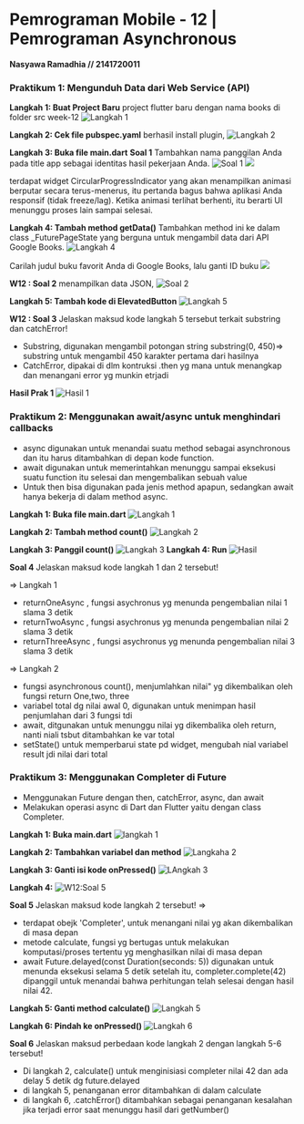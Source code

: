 # **Pemrograman Mobile - 12 | Pemrograman Asynchronous**

**Nasyawa Ramadhia // 2141720011**

### Praktikum 1: Mengunduh Data dari Web Service (API)

**Langkah 1: Buat Project Baru**
 project flutter baru dengan nama books di folder src week-12
![Langkah 1](docs/1_Langkah1.jpg)
 
**Langkah 2: Cek file pubspec.yaml**
  berhasil install plugin, 
![Langkah 2](docs/1_Langkah2.jpg)

**Langkah 3: Buka file main.dart**
  **Soal 1**
    Tambahkan nama panggilan Anda pada title app sebagai identitas hasil pekerjaan Anda.
![Soal 1](docs/1_Langkah3a.jpg)
![](docs/1_Langkah3b.jpg)

terdapat widget CircularProgressIndicator yang akan menampilkan animasi berputar secara terus-menerus, itu pertanda bagus bahwa aplikasi Anda responsif (tidak freeze/lag). Ketika animasi terlihat berhenti, itu berarti UI menunggu proses lain sampai selesai.

**Langkah 4: Tambah method getData()**
Tambahkan method ini ke dalam class _FuturePageState yang berguna untuk mengambil data dari API Google Books.
![Langkah 4](docs/1_Langkah4.jpg)

Carilah judul buku favorit Anda di Google Books, lalu ganti ID buku
![](docs/1_Langkah4a.jpg)

**W12 : Soal 2**
menampilkan data JSON,
![Soal 2](docs/1_Langkah4b.jpg)

**Langkah 5: Tambah kode di ElevatedButton**
![Langkah 5](docs/1_Langkah5.jpg)

**W12 : Soal 3**
Jelaskan maksud kode langkah 5 tersebut terkait substring dan catchError!
- Substring, digunakan mengambil potongan string
substring(0, 450)=> substring untuk mengambil 450 karakter pertama dari hasilnya
- CatchError, dipakai di dlm kontruksi .then yg mana untuk menangkap dan menangani error yg munkin etrjadi

**Hasil Prak 1**
![Hasil 1](docs/1_Hasil.gif)

### Praktikum 2: Menggunakan await/async untuk menghindari callbacks

- async digunakan untuk menandai suatu method sebagai asynchronous dan itu harus ditambahkan di depan kode function.
- await digunakan untuk memerintahkan menunggu sampai eksekusi suatu function itu selesai dan mengembalikan sebuah value
- Untuk then bisa digunakan pada jenis method apapun, sedangkan await hanya bekerja di dalam method async.

**Langkah 1: Buka file main.dart**
![Langkah 1](docs/2_Langkah1.jpg)

**Langkah 2: Tambah method count()**
![Langkah 2](docs/2_Langkah2.jpg)

**Langkah 3: Panggil count()**
![Langkah 3](docs/2_Langkah3.jpg)
**Langkah 4: Run**
![Hasil](docs/Prak2.gif)

**Soal 4**
Jelaskan maksud kode langkah 1 dan 2 tersebut!

=> Langkah 1
- returnOneAsync , fungsi asychronus yg menunda pengembalian nilai 1 slama 3 detik
- returnTwoAsync , fungsi asychronus yg menunda pengembalian nilai 2 slama 3 detik
- returnThreeAsync , fungsi asychronus yg menunda pengembalian nilai 3 slama 3 detik

=> Langkah 2
- fungsi asynchronous count(), menjumlahkan nilai" yg dikembalikan oleh fungsi return One,two, three
- variabel total dg nilai awal 0, digunakan untuk menimpan hasil penjumlahan dari 3 fungsi tdi
- await, ditgunakan untuk menunggu nilai yg dikembalika oleh return, nanti niali tsbut ditambahkan ke var total
- setState() untuk memperbarui state pd widget, mengubah nial variabel result jdi nilai dari total

### Praktikum 3: Menggunakan Completer di Future

- Menggunakan Future dengan then, catchError, async, dan await
- Melakukan operasi async di Dart dan Flutter yaitu dengan class Completer.

**Langkah 1: Buka main.dart**
![langkah 1](docs/3_Langkah1.jpg)

**Langkah 2: Tambahkan variabel dan method**
![Langkaha 2](docs/3_Langkah2.jpg)

**Langkah 3: Ganti isi kode onPressed()**
![LAngkah 3](docs/3_Langkah3.jpg)

**Langkah 4:**
![W12:Soal 5](docs/3_Langkah4Run.gif)

**Soal 5**
Jelaskan maksud kode langkah 2 tersebut!
=>
- terdapat obejk 'Completer', untuk menangani nilai yg akan dikembalikan di masa depan
- metode calculate, fungsi yg bertugas untuk melakukan komputasi/proses tertentu yg menghasilkan nilai di masa depan
- await Future.delayed(const Duration(seconds: 5)) digunakan untuk menunda eksekusi selama 5 detik setelah itu, completer.complete(42) dipanggil untuk menandai bahwa perhitungan telah selesai dengan hasil nilai 42. 

**Langkah 5: Ganti method calculate()**
![Langkah 5](docs/3_Langkah5.jpg)

**Langkah 6: Pindah ke onPressed()**
![Langkah 6](docs/3_Langkah6.jpg)

**Soal 6**
Jelaskan maksud perbedaan kode langkah 2 dengan langkah 5-6 tersebut!
- Di langkah 2, calculate() untuk menginisiasi completer nilai 42 dan ada delay 5 detik dg future.delayed
- di langkah 5, penanganan error ditambahkan di dalam calculate
- di langkah 6, .catchError() ditambahkan sebagai penanganan kesalahan jika terjadi error saat menunggu hasil dari getNumber()
